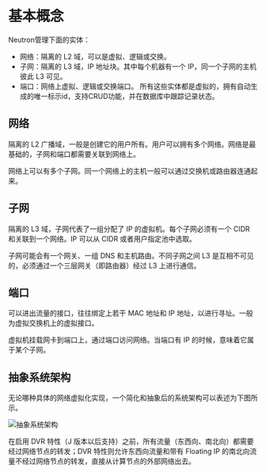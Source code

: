 # 基本概念
Neutron管理下面的实体：
* 网络：隔离的 L2 域，可以是虚拟、逻辑或交换。
* 子网：隔离的 L3 域，IP 地址块。其中每个机器有一个 IP，同一个子网的主机彼此 L3 可见。
* 端口：网络上虚拟、逻辑或交换端口。
所有这些实体都是虚拟的，拥有自动生成的唯一标示id，支持CRUD功能，并在数据库中跟踪记录状态。

## 网络
隔离的 L2 广播域，一般是创建它的用户所有。用户可以拥有多个网络。网络是最基础的，子网和端口都需要关联到网络上。

网络上可以有多个子网。同一个网络上的主机一般可以通过交换机或路由器连通起来。

## 子网
隔离的 L3 域，子网代表了一组分配了 IP 的虚拟机。每个子网必须有一个 CIDR 和关联到一个网络。IP 可以从 CIDR 或者用户指定池中选取。

子网可能会有一个网关、一组 DNS 和主机路由。不同子网之间 L3 是互相不可见的，必须通过一个三层网关（即路由器）经过 L3 上进行通信。

## 端口
可以进出流量的接口，往往绑定上若干 MAC 地址和 IP 地址，以进行寻址。一般为虚拟交换机上的虚拟接口。

虚拟机挂载网卡到端口上，通过端口访问网络。当端口有 IP 的时候，意味着它属于某个子网。

## 抽象系统架构
无论哪种具体的网络虚拟化实现，一个简化和抽象后的系统架构可以表述为下图所示。

![抽象系统架构](../_images/abstract_arch.png)

在启用 DVR 特性（J 版本以后支持）之前，所有流量（东西向、南北向）都需要经过网络节点的转发；DVR 特性则允许东西向流量和带有 Floating IP 的南北向流量不经过网络节点的转发，直接从计算节点的外部网络出去。
